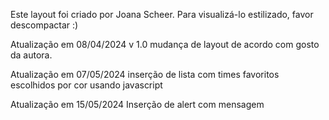 Este layout foi criado por Joana Scheer.
Para visualizá-lo estilizado, favor descompactar :)

Atualização em 08/04/2024 v 1.0
mudança de layout de acordo com gosto da autora.

Atualização em 07/05/2024
inserção de lista com times favoritos escolhidos por cor usando javascript

Atualização em 15/05/2024
Inserção de alert com mensagem